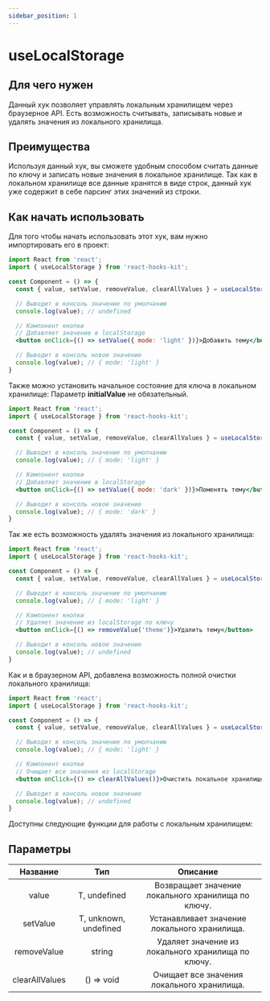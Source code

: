 ```yaml
---
sidebar_position: 1
---
```


# useLocalStorage

## Для чего нужен

Данный хук позволяет управлять локальным хранилищем через браузерное API. Есть возможность считывать, записывать новые и удалять значения из локального хранилища.

## Преимущества

Используя данный хук, вы сможете удобным способом считать данные по ключу и записать новые значения в локальное хранилище. Так как в локальном хранилище все данные хранятся в виде строк, данный хук уже содержит в себе парсинг этих значений из строки.

## Как начать использовать

Для того чтобы начать использовать этот хук, вам нужно импортировать его в проект:

```jsx
import React from 'react';
import { useLocalStorage } from 'react-hooks-kit';

const Component = () => {
  const { value, setValue, removeValue, clearAllValues } = useLocalStorage({key: 'theme'});

  // Выводит в консоль значение по умолчанию
  console.log(value); // undefined

  // Компонент кнопки
  // Добавляет значение в localStorage
  <button onClick={() => setValue({ mode: 'light' })}>Добавить тему</button>

  // Выводит в консоль новое значение 
  console.log(value); // { mode: 'light' }
}
```

Также можно установить начальное состояние для ключа в локальном хранилище:
Параметр **initialValue** не обязательный.

```jsx
import React from 'react';
import { useLocalStorage } from 'react-hooks-kit';

const Component = () => {
  const { value, setValue, removeValue, clearAllValues } = useLocalStorage({key: 'theme', initialValue: { mode: 'light' }});

  // Выводит в консоль значение по умолчанию
  console.log(value); // { mode: 'light' }

  // Компонент кнопки
  // Добавляет значение в localStorage
  <button onClick={() => setValue({ mode: 'dark' })}>Поменять тему</button>

  // Выводит в консоль новое значение
  console.log(value); // { mode: 'dark' }
}
```

Так же есть возможность удалять значения из локального хранилища:

```jsx
import React from 'react';
import { useLocalStorage } from 'react-hooks-kit';

const Component = () => {
  const { value, setValue, removeValue, clearAllValues } = useLocalStorage({key: 'theme', initialValue: { mode: 'light' }});

  // Выводит в консоль значение по умолчанию
  console.log(value); // { mode: 'light' }

  // Компонент кнопки
  // Удаляет значение из localStorage по ключу
  <button onClick={() => removeValue('theme')}>Удалить тему</button>

  // Выводит в консоль новое значение
  console.log(value); // undefined
}
```

Как и в браузерном API, добавлена возможность полной очистки локального хранилища:

```jsx
import React from 'react';
import { useLocalStorage } from 'react-hooks-kit';

const Component = () => {
  const { value, setValue, removeValue, clearAllValues } = useLocalStorage({key: 'theme', initialValue: { mode: 'light' }});

  // Выводит в консоль значение по умолчанию
  console.log(value); // { mode: 'light' }

  // Компонент кнопки
  // Очищает все значения из localStorage
  <button onClick={() => clearAllValues()}>Очистить локальное хранилище</button>

  // Выводит в консоль новое значение
  console.log(value); // undefined
}
```

Доступны следующие функции для работы с локальным хранилищем:

## Параметры

| Название | Тип | Описание |
| :---: | :---: | :---: |
| value | T, undefined | Возвращает значение локального хранилища по ключу. |
| setValue | T, unknown, undefined | Устанавливает значение локального хранилища. |
| removeValue | string | Удаляет значение из локального хранилища по ключу. |
| clearAllValues | () => void | Очищает все значения локального хранилища. |
